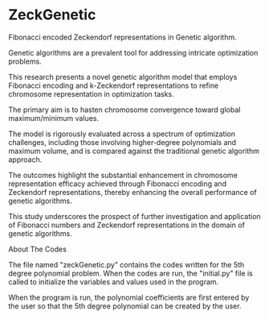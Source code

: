# ZeckGenetic
Fibonacci encoded Zeckendorf representations in Genetic algorithm.


Genetic algorithms are a prevalent tool for addressing intricate optimization problems. 

This research presents a novel genetic algorithm model that employs Fibonacci encoding and k-Zeckendorf representations to refine chromosome representation in optimization tasks. 

The primary aim is to hasten chromosome convergence toward global maximum/minimum values. 

The model is rigorously evaluated across a spectrum of optimization challenges, including those involving higher-degree polynomials and maximum volume, and is compared against the traditional genetic algorithm approach. 

The outcomes highlight the substantial enhancement in chromosome representation efficacy achieved through Fibonacci encoding and Zeckendorf representations, thereby enhancing the overall performance of genetic algorithms. 

This study underscores the prospect of further investigation and application of Fibonacci numbers and Zeckendorf representations in the domain of genetic algorithms.

About The Codes

The file named "zeckGenetic.py" contains the codes written for the 5th degree polynomial problem. When the codes are run, the "initial.py" file is called to initialize the variables and values used in the program.

When the program is run, the polynomial coefficients are first entered by the user so that the 5th degree polynomial can be created by the user.
